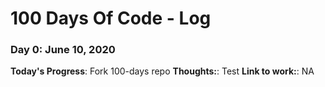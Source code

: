 # 100 Days Of Code - Log

### Day 0: June 10, 2020
**Today's Progress**: Fork 100-days repo
**Thoughts:**: Test
**Link to work:**: NA
